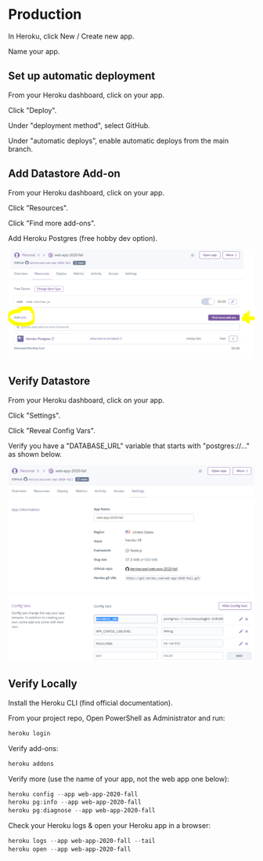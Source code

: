 # Production

In Heroku, click New / Create new app.

Name your app.

## Set up automatic deployment

From your Heroku dashboard, click on your app.

Click "Deploy".

Under "deployment method", select GitHub.

Under "automatic deploys", enable automatic deploys from the main branch.

## Add Datastore Add-on

From your Heroku dashboard, click on your app.

Click "Resources".

Click "Find more add-ons".

Add Heroku Postgres (free hobby dev option).

![Heroku Add-on](./HerokuAddon.PNG)

## Verify Datastore

From your Heroku dashboard, click on your app.

Click "Settings".

Click "Reveal Config Vars".

Verify you have a "DATABASE_URL" variable that starts with "postgres://..." as shown below.

![Heroku Config Variables](./HerokuConfigVars.PNG)

## Verify Locally

Install the Heroku CLI (find official documentation).

From your project repo, Open PowerShell as Administrator and run:

```PowerShell
heroku login
```

Verify add-ons:

```PowerShell
heroku addons
```

Verify more (use the name of your app, not the web app one below):

```PowerShell
heroku config --app web-app-2020-fall
heroku pg:info --app web-app-2020-fall
heroku pg:diagnose --app web-app-2020-fall
```

Check your Heroku logs & open your Heroku app in a browser:

```PowerShell
heroku logs --app web-app-2020-fall --tail
heroku open --app web-app-2020-fall
```
